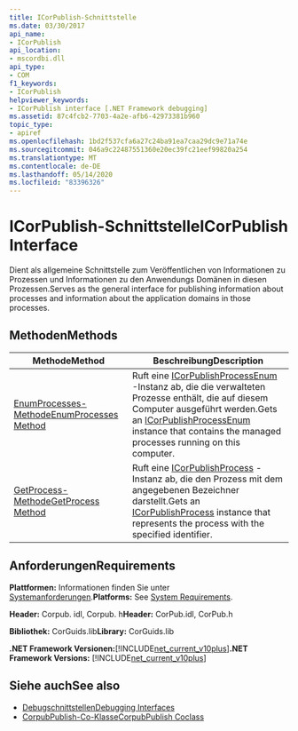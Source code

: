 ```yaml
---
title: ICorPublish-Schnittstelle
ms.date: 03/30/2017
api_name:
- ICorPublish
api_location:
- mscordbi.dll
api_type:
- COM
f1_keywords:
- ICorPublish
helpviewer_keywords:
- ICorPublish interface [.NET Framework debugging]
ms.assetid: 87c4fcb2-7703-4a2e-afb6-42973381b960
topic_type:
- apiref
ms.openlocfilehash: 1bd2f537cfa6a27c24ba91ea7caa29dc9e71a74e
ms.sourcegitcommit: 046a9c22487551360e20ec39fc21eef99820a254
ms.translationtype: MT
ms.contentlocale: de-DE
ms.lasthandoff: 05/14/2020
ms.locfileid: "83396326"
---
```

# <a name="icorpublish-interface"></a><span data-ttu-id="b4b6c-102">ICorPublish-Schnittstelle</span><span class="sxs-lookup"><span data-stu-id="b4b6c-102">ICorPublish Interface</span></span>
<span data-ttu-id="b4b6c-103">Dient als allgemeine Schnittstelle zum Veröffentlichen von Informationen zu Prozessen und Informationen zu den Anwendungs Domänen in diesen Prozessen.</span><span class="sxs-lookup"><span data-stu-id="b4b6c-103">Serves as the general interface for publishing information about processes and information about the application domains in those processes.</span></span>  
  
## <a name="methods"></a><span data-ttu-id="b4b6c-104">Methoden</span><span class="sxs-lookup"><span data-stu-id="b4b6c-104">Methods</span></span>  
  
|<span data-ttu-id="b4b6c-105">Methode</span><span class="sxs-lookup"><span data-stu-id="b4b6c-105">Method</span></span>|<span data-ttu-id="b4b6c-106">Beschreibung</span><span class="sxs-lookup"><span data-stu-id="b4b6c-106">Description</span></span>|  
|------------|-----------------|  
|[<span data-ttu-id="b4b6c-107">EnumProcesses-Methode</span><span class="sxs-lookup"><span data-stu-id="b4b6c-107">EnumProcesses Method</span></span>](icorpublish-enumprocesses-method.md)|<span data-ttu-id="b4b6c-108">Ruft eine [ICorPublishProcessEnum](icorpublishprocessenum-interface.md) -Instanz ab, die die verwalteten Prozesse enthält, die auf diesem Computer ausgeführt werden.</span><span class="sxs-lookup"><span data-stu-id="b4b6c-108">Gets an [ICorPublishProcessEnum](icorpublishprocessenum-interface.md) instance that contains the managed processes running on this computer.</span></span>|  
|[<span data-ttu-id="b4b6c-109">GetProcess-Methode</span><span class="sxs-lookup"><span data-stu-id="b4b6c-109">GetProcess Method</span></span>](icorpublish-getprocess-method.md)|<span data-ttu-id="b4b6c-110">Ruft eine [ICorPublishProcess](icorpublishprocess-interface.md) -Instanz ab, die den Prozess mit dem angegebenen Bezeichner darstellt.</span><span class="sxs-lookup"><span data-stu-id="b4b6c-110">Gets an [ICorPublishProcess](icorpublishprocess-interface.md) instance that represents the process with the specified identifier.</span></span>|  
  
## <a name="requirements"></a><span data-ttu-id="b4b6c-111">Anforderungen</span><span class="sxs-lookup"><span data-stu-id="b4b6c-111">Requirements</span></span>  
 <span data-ttu-id="b4b6c-112">**Plattformen:** Informationen finden Sie unter [Systemanforderungen](../../get-started/system-requirements.md).</span><span class="sxs-lookup"><span data-stu-id="b4b6c-112">**Platforms:** See [System Requirements](../../get-started/system-requirements.md).</span></span>  
  
 <span data-ttu-id="b4b6c-113">**Header:** Corpub. idl, Corpub. h</span><span class="sxs-lookup"><span data-stu-id="b4b6c-113">**Header:** CorPub.idl, CorPub.h</span></span>  
  
 <span data-ttu-id="b4b6c-114">**Bibliothek:** CorGuids.lib</span><span class="sxs-lookup"><span data-stu-id="b4b6c-114">**Library:** CorGuids.lib</span></span>  
  
 <span data-ttu-id="b4b6c-115">**.NET Framework Versionen:**[!INCLUDE[net_current_v10plus](../../../../includes/net-current-v10plus-md.md)]</span><span class="sxs-lookup"><span data-stu-id="b4b6c-115">**.NET Framework Versions:** [!INCLUDE[net_current_v10plus](../../../../includes/net-current-v10plus-md.md)]</span></span>  
  
## <a name="see-also"></a><span data-ttu-id="b4b6c-116">Siehe auch</span><span class="sxs-lookup"><span data-stu-id="b4b6c-116">See also</span></span>

- [<span data-ttu-id="b4b6c-117">Debugschnittstellen</span><span class="sxs-lookup"><span data-stu-id="b4b6c-117">Debugging Interfaces</span></span>](debugging-interfaces.md)
- [<span data-ttu-id="b4b6c-118">CorpubPublish-Co-Klasse</span><span class="sxs-lookup"><span data-stu-id="b4b6c-118">CorpubPublish Coclass</span></span>](corpubpublish-coclass.md)
